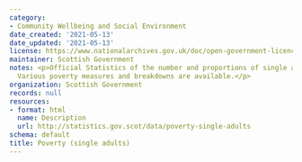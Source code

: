 ```yaml
---
category:
- Community Wellbeing and Social Environment
date_created: '2021-05-13'
date_updated: '2021-05-13'
license: https://www.nationalarchives.gov.uk/doc/open-government-licence/version/3/
maintainer: Scottish Government
notes: <p>Official Statistics of the number and proportions of single adults in poverty.
  Various poverty measures and breakdowns are available.</p>
organization: Scottish Government
records: null
resources:
- format: html
  name: Description
  url: http://statistics.gov.scot/data/poverty-single-adults
schema: default
title: Poverty (single adults)
---
```


